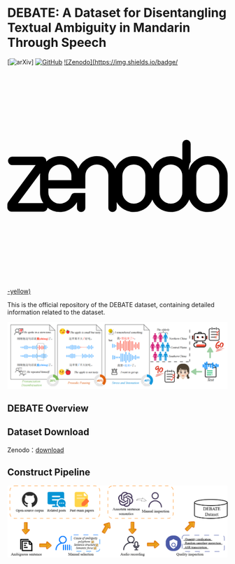 # DEBATE: A Dataset for Disentangling Textual Ambiguity in Mandarin Through Speech
[![arXiv](https://img.shields.io/badge/Arxiv-paper-blue)]  [![GitHub](https://img.shields.io/badge/GitHub-Repo-green)](https://github.com/SmileHnu/DEBATE) [![Zenodo](https://img.shields.io/badge/<svg role="img" viewBox="0 0 24 24" xmlns="http://www.w3.org/2000/svg"><title>Zenodo</title><path d="M23.82698 11.163a2.2419 2.2419 0 00-.46698-.68697 2.1499 2.1499 0 00-1.52393-.62697 2.10991 2.10991 0 00-1.20695.36499 2.2469 2.2469 0 00-.49498.45398c-.06.075-.125.17499-.163.23599a2.68689 2.68689 0 00-.20498.46398c.006-.27.046-.67197.20499-.89797V8.52212a.42698.42698 0 00-.137-.32199.44298.44298 0 00-.31698-.132.43998.43998 0 00-.32299.132.43998.43998 0 00-.13.32199v1.73292a2.3699 2.3699 0 00-.59197-.29898 2.1239 2.1239 0 00-1.49994.06 2.1599 2.1599 0 00-1.15295 1.14695l-.024.06a2.2419 2.2419 0 00-.48997-.74697 2.1529 2.1529 0 00-1.52394-.62698 2.10991 2.10991 0 00-.84296.167 2.2299 2.2299 0 00-.68697.45998 2.10591 2.10591 0 00-.46598.68697l-.023.056-.023-.056a2.1549 2.1549 0 00-1.98992-1.31395c-.30098 0-.58197.056-.84196.167a2.2299 2.2299 0 00-.68597.45998c-.2.19599-.35499.42398-.46698.68697l-.02.053-.022-.053a2.2429 2.2429 0 00-.46698-.68698 2.1479 2.1479 0 00-1.52293-.62697 2.10991 2.10991 0 00-.84197.167 2.2289 2.2289 0 00-.64197.41798v-.072a.46298.46298 0 00-.46198-.46298H.53398a.46298.46298 0 000 .92596h2.54889L.091 14.84985a.46198.46198 0 00-.091.27499v.30198c0 .256.207.46298.46298.46298h3.44985a.46198.46198 0 00.46198-.42998 2.1689 2.1689 0 001.34695.47198c.44598 0 .84396-.12 1.19494-.35998.283-.192.50698-.43098.66998-.71997v.62597c0 .127.043.235.13.32199a.43598.43598 0 00.32398.132c.12 0 .22399-.044.31598-.132a.42698.42698 0 00.138-.32199V13.8579h-.002l.002-.003H7.36069a.43998.43998 0 00-.41799.28699l-.074.152a1.23395 1.23395 0 01-.45997.53197 1.23395 1.23395 0 01-.68697.197c-.168 0-.32999-.031-.48498-.095a1.17495 1.17495 0 01-.39999-.27 1.38194 1.38194 0 01-.26998-.39998 1.16495 1.16495 0 01-.1-.47698v-.40598h4.02783v-1.37494a1.23695 1.23695 0 01.36498-.87796 1.23995 1.23995 0 01.88996-.36499c.167 0 .32899.032.48398.095.155.065.289.154.39999.27.112.11499.19999.24898.26898.39997.067.151.102.311.102.47798v3.47686c0 .12799.043.23599.13.32298a.43798.43798 0 00.32398.132c.12 0 .224-.044.31599-.132a.43098.43098 0 00.137-.32299v-.62297a2.1439 2.1439 0 001.86791 1.07795c.29399 0 .57398-.056.83697-.168.26199-.11099.49298-.26398.69297-.45997a2.11191 2.11191 0 00.48398-.73297l.018.047c.111.26199.26699.48998.46598.68697.19999.195.42798.34799.68697.45998.25799.11.53997.167.84296.167a2.1469 2.1469 0 001.52294-.62698c.19499-.196.35098-.42498.46698-.68697l.024-.06.024.06c.115.26199.26998.48998.46598.68697a2.1439 2.1439 0 001.52393.62697c.29398 0 .57397-.056.83696-.168a2.2199 2.2199 0 00.69297-.45997 2.11691 2.11691 0 00.63498-1.52194v-1.78192a2.07991 2.07991 0 00-.173-.83696zM1.15995 14.96485l2.4199-3.25886c-.012.096-.02.194-.02.29399v1.77992c0 .296.058.57398.174.83797.05399.123.11799.23899.18998.34698zm5.81775-2.49989H4.4678v-.46498a1.24195 1.24195 0 01.76498-1.14695c.15199-.064.31498-.096.48998-.096.16799 0 .32998.032.48398.095.15599.065.28998.154.39998.26999.112.115.19999.24899.26999.39998.068.151.1.31099.1.47798zm8.05766 1.31594a1.24895 1.24895 0 01-1.25395 1.24295c-.168 0-.32898-.032-.48498-.096a1.16795 1.16795 0 01-.39998-.26999 1.37594 1.37594 0 01-.26899-.39998 1.15895 1.15895 0 01-.1-.47698v-1.78092a1.23995 1.23995 0 011.25495-1.24295c.16599 0 .32798.032.48198.095.15599.065.28998.154.39998.26999.112.115.201.24899.26999.39998.067.152.101.31099.101.47798zm4.02783 0c0 .167-.033.32599-.1.47798a1.37994 1.37994 0 01-.27.39999 1.15995 1.15995 0 01-.39998.26998 1.25995 1.25995 0 01-.48397.094 1.23195 1.23195 0 01-.88997-.36398 1.24195 1.24195 0 01-.36598-.87796v-1.78093c0-.16699.035-.32598.102-.47798a1.39994 1.39994 0 01.26998-.39998 1.15995 1.15995 0 01.39999-.26999 1.26995 1.26995 0 01.48398-.095 1.24995 1.24995 0 01.88996.36499 1.24995 1.24995 0 01.36398.87796zm4.02782 0a1.22395 1.22395 0 01-.36398.87797c-.116.116-.24999.20499-.39998.26998a1.24995 1.24995 0 01-.48998.094 1.26995 1.26995 0 01-.48498-.095 1.16895 1.16895 0 01-.39999-.26998 1.37994 1.37994 0 01-.26998-.39999 1.15695 1.15695 0 01-.1-.47698v-1.78092a1.23995 1.23995 0 011.25494-1.24295c.167 0 .32799.032.48298.095.156.065.29.154.39999.27.112.11499.20099.24898.26998.39997.067.152.1.311.1.47798v1.77993z"/></svg>-yellow)](https://zenodo.org/records/15609922)

This is the official repository of the DEBATE dataset, containing detailed information related to the dataset.
<div align="center"><img width="600px" src="figure/overview.png" /></div>

## DEBATE Overview
## Dataset Download
Zenodo：[download](https://zenodo.org/records/15609922)
## Construct Pipeline
<div align="center"><img width="600px" src="figure/pipeline.png" /></div>

